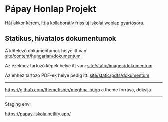 # Pápay Honlap Projekt

Hát akkor kérem, itt a kollaboratív friss új iskolai weblap gyártósora.

## Statikus, hivatalos dokumentumok
A kötelező dokumentumok helye itt van: [site/content/hungarian/dokumentum](https://github.com/papay-iskola/meghna-hugo/tree/main/site/content/hungarian/dokumentum)

Az ezekhez tartozó képek helye itt van: [site/static/images/dokumentum](https://github.com/papay-iskola/meghna-hugo/tree/main/site/static/images/dokumentum)

Az ehhez tartozó PDF-ek helye pedig itt: [site/static/pdfs/dokumentum](https://github.com/papay-iskola/meghna-hugo/tree/main/site/static/pdfs/dokumentum)

---

https://github.com/themefisher/meghna-hugo a theme forrása, doksija

---

Staging env:

https://papay-iskola.netlify.app/
